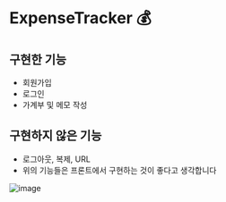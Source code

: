 # ExpenseTracker 💰

## 구현한 기능
- 회원가입
- 로그인
- 가계부 및 메모 작성

## 구현하지 않은 기능
- 로그아웃, 복제, URL
- 위의 기능들은 프론트에서 구현하는 것이 좋다고 생각합니다

![image](https://user-images.githubusercontent.com/112310580/229394328-1a106d5f-8022-4229-b80e-e5bdcc532f86.png)
